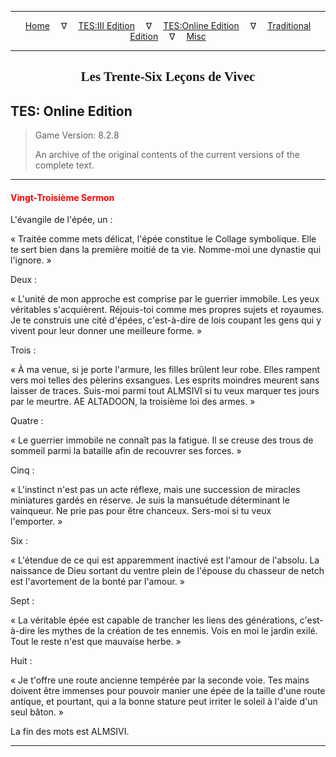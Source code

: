 
---

<!-- Jekyll Page Links -->

<center>
<a href="../../../../index.html">Home</a>
&emsp;&nabla;&emsp;
<a href="../../../index-tes3.html">TES:III Edition</a>
&emsp;&nabla;&emsp;
<a href="../../../index-teso.html">TES:Online Edition</a>
&emsp;&nabla;&emsp;
<a href="../../../index-traditional.html">Traditional Edition</a>
&emsp;&nabla;&emsp;
<a href="../../../index-misc.html">Misc</a>
</center>

<!-- Markdown Body Below: -->

---

<center>
<h2><span style="font-family:Georgia">Les Trente-Six Leçons de Vivec</span></h2>
</center>

## TES: Online Edition

> Game Version: 8.2.8
>
> An archive of the original contents of the current versions of the complete text.

---

#### <span style="color:red">Vingt-Troisième Sermon</span>

L'évangile de l'épée, un :

« Traitée comme mets délicat, l'épée constitue le Collage symbolique. Elle te sert bien dans la première moitié de ta vie. Nomme-moi une dynastie qui l'ignore. »

Deux :

« L'unité de mon approche est comprise par le guerrier immobile. Les yeux véritables s'acquièrent. Réjouis-toi comme mes propres sujets et royaumes. Je te construis une cité d'épées, c'est-à-dire de lois coupant les gens qui y vivent pour leur donner une meilleure forme. »

Trois :

« À ma venue, si je porte l'armure, les filles brûlent leur robe. Elles rampent vers moi telles des pèlerins exsangues. Les esprits moindres meurent sans laisser de traces. Suis-moi parmi tout ALMSIVI si tu veux marquer tes jours par le meurtre. AE ALTADOON, la troisième loi des armes. »

Quatre :

« Le guerrier immobile ne connaît pas la fatigue. Il se creuse des trous de sommeil parmi la bataille afin de recouvrer ses forces. »

Cinq :

« L'instinct n'est pas un acte réflexe, mais une succession de miracles miniatures gardés en réserve. Je suis la mansuétude déterminant le vainqueur. Ne prie pas pour être chanceux. Sers-moi si tu veux l'emporter. »

Six :

« L'étendue de ce qui est apparemment inactivé est l'amour de l'absolu. La naissance de Dieu sortant du ventre plein de l'épouse du chasseur de netch est l'avortement de la bonté par l'amour. »

Sept :

« La véritable épée est capable de trancher les liens des générations, c'est-à-dire les mythes de la création de tes ennemis. Vois en moi le jardin exilé. Tout le reste n'est que mauvaise herbe. »

Huit :

« Je t'offre une route ancienne tempérée par la seconde voie. Tes mains doivent être immenses pour pouvoir manier une épée de la taille d'une route antique, et pourtant, qui a la bonne stature peut irriter le soleil à l'aide d'un seul bâton. »


La fin des mots est ALMSIVI.

---
